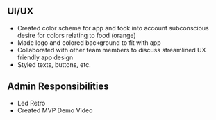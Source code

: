 ## UI/UX
- Created color scheme for app and took into account subconscious desire for colors relating to food (orange)
- Made logo and colored background to fit with app
- Collaborated with other team members to discuss streamlined UX friendly app design
- Styled texts, buttons, etc.

## Admin Responsibilities
- Led Retro
- Created MVP Demo Video
